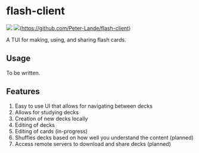# flash-client
![](https://img.shields.io/badge/license-MIT-blueviolet.svg)
![](https://tokei.rs/b1/github/Peter-Lande/flash-client?category=code)(https://github.com/Peter-Lande/flash-client)

A TUI for making, using, and sharing flash cards.

## Usage
To be written.

## Features
1. Easy to use UI that allows for navigating between decks
2. Allows for studying decks
3. Creation of new decks locally 
4. Editing of decks
5. Editing of cards (in-progress)
6. Shuffles decks based on how well you understand the content (planned)
7. Access remote servers to download and share decks (planned)